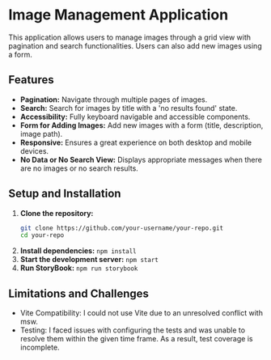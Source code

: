 # Image Management Application

This application allows users to manage images through a grid view with pagination and search functionalities. Users can also add new images using a form.

## Features

- **Pagination:** Navigate through multiple pages of images.
- **Search:** Search for images by title with a 'no results found' state.
- **Accessibility:** Fully keyboard navigable and accessible components.
- **Form for Adding Images:** Add new images with a form (title, description, image path).
- **Responsive:** Ensures a great experience on both desktop and mobile devices.
- **No Data or No Search View:** Displays appropriate messages when there are no images or no search results.

## Setup and Installation

1. **Clone the repository:**
   ```bash
   git clone https://github.com/your-username/your-repo.git
   cd your-repo
   ```
2. **Install dependencies:**
   ```npm install```
3. **Start the development server:**
   ```npm start```
4. **Run StoryBook:**
   ```npm run storybook```

## Limitations and Challenges

- Vite Compatibility: I could not use Vite due to an unresolved conflict with msw.
- Testing: I faced issues with configuring the tests and was unable to resolve them within the given time frame. As a result, test coverage is incomplete.
